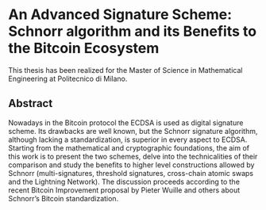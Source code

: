 # An Advanced Signature Scheme: Schnorr algorithm and its Benefits to the Bitcoin Ecosystem

This thesis has been realized for the Master of Science in Mathematical Engineering at Politecnico di Milano. 

## Abstract
Nowadays in the Bitcoin protocol the ECDSA is used as digital signature scheme. Its drawbacks are well known, but the Schnorr signature algorithm, although lacking a standardization, is superior in every aspect to ECDSA. Starting from the mathematical and cryptographic foundations, the aim of this work is to present the two schemes, delve into the technicalities of their comparison and study the benefits to higher level constructions allowed by Schnorr (multi-signatures, threshold signatures, cross-chain atomic swaps and the Lightning Network). The discussion proceeds according to the recent Bitcoin Improvement proposal by Pieter Wuille and others about Schnorr’s Bitcoin standardization.
